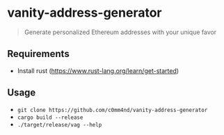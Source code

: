 # vanity-address-generator

> Generate personalized Ethereum addresses with your unique favor

## Requirements

- Install rust (https://www.rust-lang.org/learn/get-started)

## Usage

- `git clone https://github.com/c0mm4nd/vanity-address-generator`
- `cargo build --release`
- `./target/release/vag --help`
